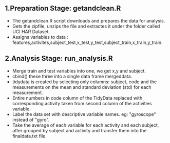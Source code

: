 ## 1.Preparation Stage: getandclean.R

  * The getandclean.R script downloads and prepares the data for analysis.
  * Gets the zipfile, unzips the file and extractes it under the folder called UCI HAR Dataset.
  * Assigns variables to data : features,activites,subject_test,x_test,y_test,subject_train,x_train,y_train.

## 2.Analysis Stage: run_analysis.R

  * Merge train and test variables into one, we get x,y and subject.
  * cbind() these three into a single data frame mergeddata.
  * tidydata is created by selecting only columns: subject, code and the measurements on the mean and standard deviation (std) for each measurement.
  * Entire numbers in code column of the TidyData replaced with corresponding activity taken from second column of the activities variable.
  * Label the data set with descriptive variable names. eg: "gyroscope" instead of "gyro".
  * Take the average of each variable for each activity and each subject, after grouped by subject and activity and transfer them into the finaldata.txt file.
